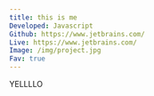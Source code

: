```yaml
---
title: this is me
Developed: Javascript
Github: https://www.jetbrains.com/
Live: https://www.jetbrains.com/
Image: /img/project.jpg
Fav: true
---
```

YELLLLO